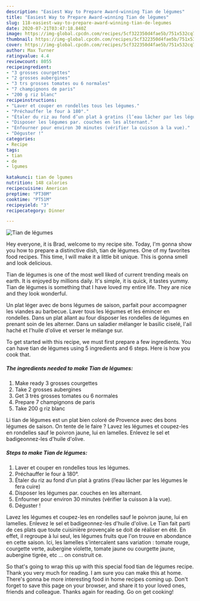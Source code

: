 ```yaml
---
description: "Easiest Way to Prepare Award-winning Tian de légumes"
title: "Easiest Way to Prepare Award-winning Tian de légumes"
slug: 118-easiest-way-to-prepare-award-winning-tian-de-legumes
date: 2020-07-21T03:47:18.840Z
image: https://img-global.cpcdn.com/recipes/5cf322350d4fae5b/751x532cq70/tian-de-legumes-photo-principale-de-la-recette.jpg
thumbnail: https://img-global.cpcdn.com/recipes/5cf322350d4fae5b/751x532cq70/tian-de-legumes-photo-principale-de-la-recette.jpg
cover: https://img-global.cpcdn.com/recipes/5cf322350d4fae5b/751x532cq70/tian-de-legumes-photo-principale-de-la-recette.jpg
author: Max Turner
ratingvalue: 4.4
reviewcount: 8055
recipeingredient:
- "3 grosses courgettes"
- "2 grosses aubergines"
- "3 trs grosses tomates ou 6 normales"
- "7 champignons de paris"
- "200 g riz blanc"
recipeinstructions:
- "Laver et couper en rondelles tous les légumes."
- "Préchauffer le four à 180°."
- "Étaler du riz au fond d’un plat à gratins (l’eau lâcher par les légumes le fera cuire)"
- "Disposer les légumes par. couches en les alternant."
- "Enfourner pour environ 30 minutes (vérifier la cuisson à la vue)."
- "Déguster !"
categories:
- Recipe
tags:
- tian
- de
- lgumes

katakunci: tian de lgumes 
nutrition: 148 calories
recipecuisine: American
preptime: "PT30M"
cooktime: "PT51M"
recipeyield: "3"
recipecategory: Dinner

---
```



![Tian de légumes](https://img-global.cpcdn.com/recipes/5cf322350d4fae5b/751x532cq70/tian-de-legumes-photo-principale-de-la-recette.jpg)

Hey everyone, it is Brad, welcome to my recipe site. Today, I'm gonna show you how to prepare a distinctive dish, tian de légumes. One of my favorites food recipes. This time, I will make it a little bit unique. This is gonna smell and look delicious.

Tian de légumes is one of the most well liked of current trending meals on earth. It is enjoyed by millions daily. It's simple, it is quick, it tastes yummy. Tian de légumes is something that I have loved my entire life. They are nice and they look wonderful.

Un plat léger avec de bons légumes de saison, parfait pour accompagner les viandes au barbecue. Laver tous les légumes et les émincer en rondelles. Dans un plat allant au four disposer les rondelles de légumes en prenant soin de les alterner. Dans un saladier mélanger le basilic ciselé, l&#39;ail haché et l&#39;huile d&#39;olive et verser le mélange sur.


To get started with this recipe, we must first prepare a few ingredients. You can have tian de légumes using 5 ingredients and 6 steps. Here is how you cook that.

<!--inarticleads1-->

##### The ingredients needed to make Tian de légumes:

1. Make ready 3 grosses courgettes
1. Take 2 grosses aubergines
1. Get 3 très grosses tomates ou 6 normales
1. Prepare 7 champignons de paris
1. Take 200 g riz blanc


Li tian de légumes est un plat bien coloré de Provence avec des bons légumes de saison. On tente de le faire ? Lavez les légumes et coupez-les en rondelles sauf le poivron jaune, lui en lamelles. Enlevez le sel et badigeonnez-les d&#39;huile d&#39;olive. 

<!--inarticleads2-->

##### Steps to make Tian de légumes:

1. Laver et couper en rondelles tous les légumes.
1. Préchauffer le four à 180°.
1. Étaler du riz au fond d’un plat à gratins (l’eau lâcher par les légumes le fera cuire)
1. Disposer les légumes par. couches en les alternant.
1. Enfourner pour environ 30 minutes (vérifier la cuisson à la vue).
1. Déguster !


Lavez les légumes et coupez-les en rondelles sauf le poivron jaune, lui en lamelles. Enlevez le sel et badigeonnez-les d&#39;huile d&#39;olive. Le Tian fait parti de ces plats que toute cuisinière provençale se doit de réaliser en été. En effet, il regroupe à lui seul, les légumes fruits que l&#39;on trouve en abondance en cette saison. Ici, les lamelles s&#39;intercalent sans variation : tomate rouge, courgette verte, aubergine violette, tomate jaune ou courgette jaune, aubergine tigrée, etc … on construit ce. 

So that's going to wrap this up with this special food tian de légumes recipe. Thank you very much for reading. I am sure you can make this at home. There's gonna be more interesting food in home recipes coming up. Don't forget to save this page on your browser, and share it to your loved ones, friends and colleague. Thanks again for reading. Go on get cooking!
